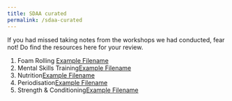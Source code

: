 ```yaml
---
title: SDAA curated
permalink: /sdaa-curated
---
```

If you had missed taking notes from the workshops we had conducted, fear not! Do find the resources here for your review.

1. Foam Rolling [Example Filename](/files/workshops-by-tp/Sports%20Leaders%20Workshop%202021_Recovery.pdf)
2. Mental Skills Training[Example Filename](/files/workshops-by-tp/Sports%20Leaders%20Workshop_Mental%20Skills.pdf)
3. Nutrition[Example Filename](/files/workshops-by-tp/Sports%20Leaders%20Workshop%202021_Nutrition.pdf)
4. Periodisation[Example Filename](/files/workshops-by-tp/Sports%20Leaders%20Workhop_Periodisation.pdf)
5. Strength & Conditioning[Example Filename](/files/workshops-by-tp/Sports%20Leaders%20Workshop%202021_SnC.pdf)


